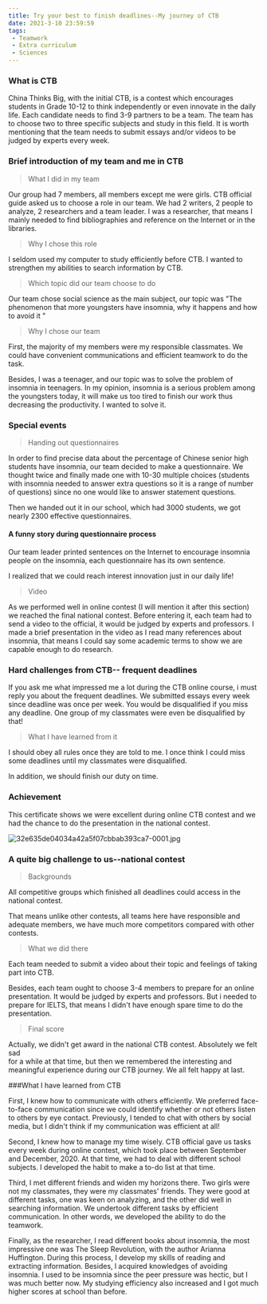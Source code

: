 ```yaml
---
title: Try your best to finish deadlines--My journey of CTB 
date: 2021-3-10 23:59:59
tags:
 - Teamwork
 - Extra curriculum
 - Sciences
---
```


### What is CTB

China Thinks Big, with the initial CTB, is a contest which encourages students in Grade 10-12 to think independently or even innovate in the daily life. Each candidate needs to find 3-9 partners to be a team. The team has to choose two to three specific subjects and study in this field. It is worth mentioning that the team needs to submit essays and/or videos to be judged by experts every week.

### Brief introduction of my team and me in CTB

>What I did in my team

Our group had 7 members, all members except me were girls. CTB official guide asked us to choose a role in our team. We had 2 writers, 2 people to analyze, 2 researchers and a team leader. I was a researcher, that means I mainly needed to find bibliographies and reference on the Internet or in the libraries.

>Why I chose this role

I seldom used my computer to study efficiently before CTB. I wanted to strengthen my abilities to search information by CTB.

>Which topic did our team choose to do

Our team chose social science as the main subject, our topic was "The phenomenon that more youngsters have insomnia, why it happens and how to avoid it "

>Why I chose our team

First, the majority of my members were my responsible classmates. We could have convenient communications and efficient teamwork to do the task.

Besides, I was a teenager, and our topic was to solve the problem of insomnia in teenagers. In my opinion, insomnia is a serious problem among the youngsters today, it will make us too tired to finish our work thus decreasing the productivity. I wanted to solve it.

### Special events

> Handing out questionnaires 

In order to find precise data about the percentage of Chinese senior high students have insomnia, our team decided to make a questionnaire. We thought twice and finally made one with 10-30 multiple choices (students with insomnia needed to answer extra questions so it is a range of number of questions) since no one would like to answer statement questions.

Then we handed out it in our school, which had 3000 students, we got nearly 2300 effective questionnaires.

#### A funny story during questionnaire process

Our team leader printed sentences on the Internet to encourage insomnia people on the insomnia, each questionnaire has its own sentence. 

I realized that we could reach interest innovation just in our daily life!

>Video 

As we performed well in online contest (I will mention it after this section) we reached the final national contest.
Before entering it, each team had to send a video to the official, it would be judged by experts and professors.
I made a brief presentation in the video as I read many references about insomnia, that means I could say some academic terms to show we are capable enough to do research.

### Hard challenges from CTB-- frequent deadlines

If you ask me what impressed me a lot during the CTB online course, i must reply you about the frequent deadlines. We submitted essays every week since deadline was once per week. You would be disqualified if you miss any deadline. One group of my classmates were even be disqualified by that!

>What I have learned from it

I should obey all rules once they are told to me. I once think I could miss some deadlines until my classmates were disqualified.

In addition, we should finish our duty on time. 

### Achievement

This certificate shows we were excellent during online CTB contest and we had the chance to do the presentation in the national contest.


![32e635de04034a42a5f07cbbab393ca7-0001.jpg](https://i.loli.net/2021/06/23/Oymjhp5Mx8TgeQi.jpg)


### A quite big challenge to us--national contest

>Backgrounds

All competitive groups which finished all deadlines could
access in the national contest.

That means unlike other contests, all teams here have responsible and adequate members, we have much more competitors compared with other contests.

>What we did there

Each team needed to submit a video about their topic and feelings of taking part into CTB.

Besides, each team ought to choose 3-4 members to prepare for an online presentation. It would be judged by experts and professors.
But i needed to prepare for IELTS, that means I didn't have enough spare time to do the presentation.

>Final score

Actually, we didn't get award in the national CTB contest. Absolutely we felt sad  
for a while at that time, but then we remembered the interesting and meaningful experience during our CTB journey. We all felt happy at last.

###What I have learned from CTB

First, I knew how to communicate with others efficiently. We preferred face-to-face communication since we could identify whether or not others listen to others by eye contact. Previously, I tended to chat with others by social media, but I didn't think if my communication was efficient at all!

Second, I knew how to manage my time wisely. CTB official gave us tasks every week during online contest, which took place between September and December, 2020. At that time, we had to deal with different school subjects. I developed the habit to make a to-do list at that time.

Third, I met different friends and widen my horizons there. Two girls were not my classmates, they were my classmates' friends. They were good at different tasks, one was keen on analyzing, and the other did well in searching information. We undertook different tasks by efficient communication. In other words, we developed the ability to do the teamwork.

Finally, as the researcher, I read different books about insomnia, the most impressive one was The Sleep Revolution, with the author Arianna Huffington. During this process, I develop my skills of reading and extracting information. Besides, l acquired knowledges of avoiding insomnia. I used to be insomnia since the peer pressure was hectic, but I was much better now. My studying efficiency also increased and I got much higher scores at school than before.
